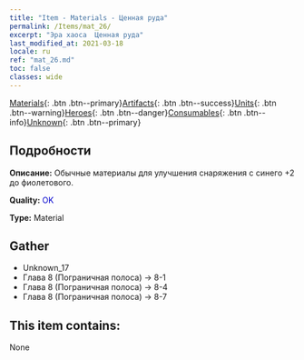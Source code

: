 ```yaml
---
title: "Item - Materials - Ценная руда"
permalink: /Items/mat_26/
excerpt: "Эра хаоса  Ценная руда"
last_modified_at: 2021-03-18
locale: ru
ref: "mat_26.md"
toc: false
classes: wide
---
```

 [Materials](/ru/Items/){: .btn .btn--primary}[Artifacts](/ru/Items/Artifacts/){: .btn .btn--success}[Units](/ru/Items/Units/){: .btn .btn--warning}[Heroes](/ru/Items/Heroes/){: .btn .btn--danger}[Consumables](/ru/Items/Consumables/){: .btn .btn--info}[Unknown](/ru/Items/Unknown/){: .btn .btn--primary}

## Подробности
 **Описание:** Обычные материалы для улучшения снаряжения c синего +2 до фиолетового.

 **Quality:** <span style="color: #0000CD">OK</span>

 **Type:** Material

## Gather

*    Unknown_17 
*    Глава 8 (Пограничная полоса) -> 8-1 
*    Глава 8 (Пограничная полоса) -> 8-4 
*    Глава 8 (Пограничная полоса) -> 8-7 

## This item contains:

  None

